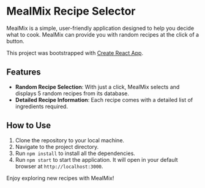 # MealMix Recipe Selector

MealMix is a simple, user-friendly application designed to help you decide what to cook. MealMix can provide you with random recipes at the click of a button.

This project was bootstrapped with [Create React App](https://github.com/facebook/create-react-app).

## Features

- **Random Recipe Selection**: With just a click, MealMix selects and displays 5 random recipes from its database.
- **Detailed Recipe Information**: Each recipe comes with a detailed list of ingredients required.

## How to Use

1. Clone the repository to your local machine.
2. Navigate to the project directory.
3. Run `npm install` to install all the dependencies.
4. Run `npm start` to start the application. It will open in your default browser at `http://localhost:3000`.

Enjoy exploring new recipes with MealMix!